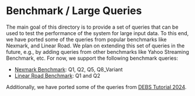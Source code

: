 # Benchmark / Large Queries
The main goal of this directory is to provide a set of queries that can be used to test the performance of the system for large input data.
To this end, we have ported some of the queries from popular benchmarks like Nexmark, and Linear Road. 
We plan on extending this set of queries in the future, e.g., by adding queries from other benchmarks like Yahoo Streaming Benchmark, etc.
For now, we support the following benchmark queries:
- [Nexmark Benchmark](https://github.com/nexmark/nexmark/tree/master): Q1, Q2, Q5, Q8_Variant
- [Linear Road Benchmark](https://www.cs.brandeis.edu/~linearroad/linear-road.pdf): Q1 and Q2


Additionally, we have ported some of the queries from [DEBS Tutorial 2024](https://nebula.stream/publications/nebulastreamtutorial.html).